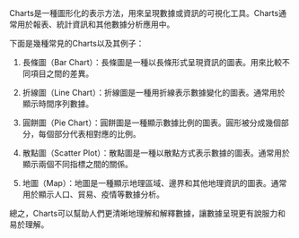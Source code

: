 

Charts是一種圖形化的表示方法，用來呈現數據或資訊的可視化工具。Charts通常用於報表、統計資訊和其他數據分析應用中。

下面是幾種常見的Charts以及其例子：

1. 長條圖（Bar Chart）：長條圖是一種以長條形式呈現資訊的圖表。用來比較不同項目之間的差異。

2. 折線圖（Line Chart）：折線圖是一種用折線表示數據變化的圖表。通常用於顯示時間序列數據。

3. 圓餅圖（Pie Chart）：圓餅圖是一種顯示數據比例的圖表。圓形被分成幾個部分，每個部分代表相對應的比例。

4. 散點圖（Scatter Plot）：散點圖是一種以散點方式表示數據的圖表。通常用於顯示兩個不同指標之間的關係。

5. 地圖（Map）：地圖是一種顯示地理區域、邊界和其他地理資訊的圖表。通常用於顯示人口、貿易、疫情等數據分析。

總之，Charts可以幫助人們更清晰地理解和解釋數據，讓數據呈現更有說服力和易於理解。